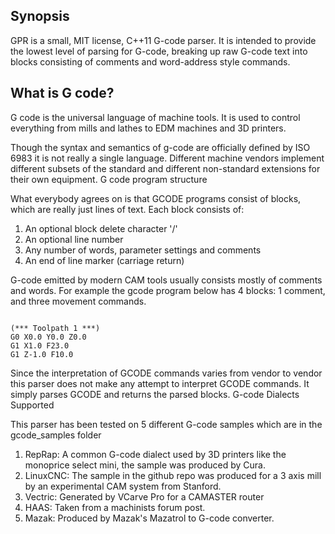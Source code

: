## Synopsis

GPR is a small, MIT license, C++11 G-code parser. It is intended to provide the lowest
level of parsing for G-code, breaking up raw G-code text into blocks consisting of
comments and word-address style commands.

## What is G code?

G code is the universal language of machine tools. It is used to control everything from mills and lathes to EDM machines and 3D printers.

Though the syntax and semantics of g-code are officially defined by ISO 6983 it is not really a single language. Different machine vendors implement different subsets of the standard and different non-standard extensions for their own equipment.
G code program structure

What everybody agrees on is that GCODE programs consist of blocks, which are really just lines of text. Each block consists of:

1. An optional block delete character '/'
2. An optional line number
3. Any number of words, parameter settings and comments
4. An end of line marker (carriage return)

G-code emitted by modern CAM tools usually consists mostly of comments and words. For example the gcode program below has 4 blocks: 1 comment, and three movement commands.

```

(*** Toolpath 1 ***)
G0 X0.0 Y0.0 Z0.0
G1 X1.0 F23.0
G1 Z-1.0 F10.0

```

Since the interpretation of GCODE commands varies from vendor to vendor this parser does not make any attempt to interpret GCODE commands. It simply parses GCODE and returns the parsed blocks.
G-code Dialects Supported

This parser has been tested on 5 different G-code samples which are in the gcode_samples folder

1. RepRap: A common G-code dialect used by 3D printers like the monoprice select mini, the sample was produced by Cura.
2. LinuxCNC: The sample in the github repo was produced for a 3 axis mill by an experimental CAM system from Stanford.
3. Vectric: Generated by VCarve Pro for a CAMASTER router
4. HAAS: Taken from a machinists forum post.
5. Mazak: Produced by Mazak's Mazatrol to G-code converter.